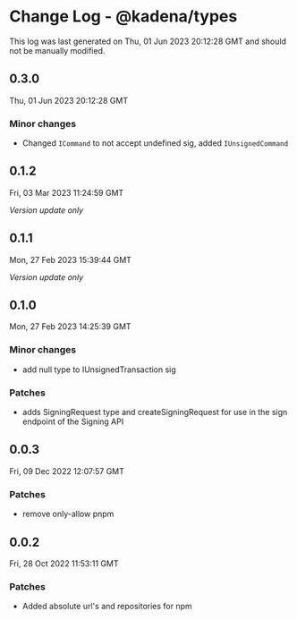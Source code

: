 # Change Log - @kadena/types

This log was last generated on Thu, 01 Jun 2023 20:12:28 GMT and should not be manually modified.

## 0.3.0
Thu, 01 Jun 2023 20:12:28 GMT

### Minor changes

- Changed `ICommand` to not accept undefined sig, added `IUnsignedCommand`

## 0.1.2
Fri, 03 Mar 2023 11:24:59 GMT

_Version update only_

## 0.1.1
Mon, 27 Feb 2023 15:39:44 GMT

_Version update only_

## 0.1.0
Mon, 27 Feb 2023 14:25:39 GMT

### Minor changes

- add null type to IUnsignedTransaction sig

### Patches

- adds SigningRequest type and createSigningRequest for use in the sign endpoint of the Signing API

## 0.0.3
Fri, 09 Dec 2022 12:07:57 GMT

### Patches

- remove only-allow pnpm

## 0.0.2
Fri, 28 Oct 2022 11:53:11 GMT

### Patches

- Added absolute url's and repositories for npm

